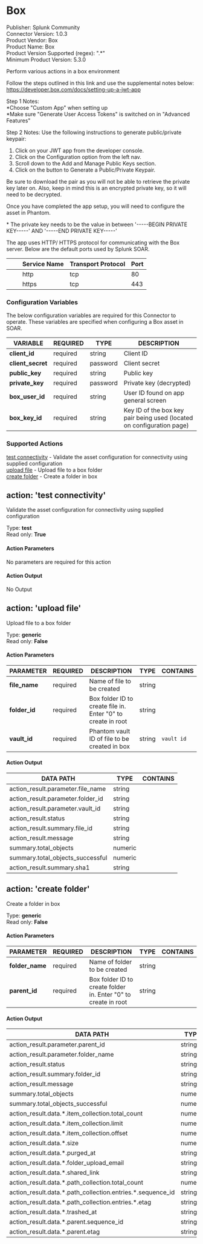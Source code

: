 [comment]: # "Auto-generated SOAR connector documentation"
# Box

Publisher: Splunk Community  
Connector Version: 1\.0\.3  
Product Vendor: Box  
Product Name: Box  
Product Version Supported (regex): "\.\*"  
Minimum Product Version: 5\.3\.0  

Perform various actions in a box environment

[comment]: # " File: README.md"
[comment]: # "  Copyright (c) 2021 Splunk Inc."
[comment]: # ""
[comment]: # "Licensed under the Apache License, Version 2.0 (the 'License');"
[comment]: # "you may not use this file except in compliance with the License."
[comment]: # "You may obtain a copy of the License at"
[comment]: # ""
[comment]: # "    http://www.apache.org/licenses/LICENSE-2.0"
[comment]: # ""
[comment]: # "Unless required by applicable law or agreed to in writing, software distributed under"
[comment]: # "the License is distributed on an 'AS IS' BASIS, WITHOUT WARRANTIES OR CONDITIONS OF ANY KIND,"
[comment]: # "either express or implied. See the License for the specific language governing permissions"
[comment]: # "and limitations under the License."
[comment]: # ""
Follow the steps outlined in this link and use the supplemental notes below:
<https://developer.box.com/docs/setting-up-a-jwt-app>  
  
Step 1 Notes:  
\*Choose "Custom App" when setting up  
\*Make sure "Generate User Access Tokens" is switched on in "Advanced Features"  
  
Step 2 Notes: Use the following instructions to generate public/private keypair:  
  
1. Click on your JWT app from the developer console.  
2. Click on the Configuration option from the left nav.  
3. Scroll down to the Add and Manage Public Keys section.  
4. Click on the button to Generate a Public/Private Keypair.  
  
  
Be sure to download the pair as you will not be able to retrieve the private key later on. Also,
keep in mind this is an encrypted private key, so it will need to be decrypted.  
  
Once you have completed the app setup, you will need to configure the asset in Phantom.  
  
\* The private key needs to be the value in between '-----BEGIN PRIVATE KEY-----' AND '-----END
PRIVATE KEY-----'

The app uses HTTP/ HTTPS protocol for communicating with the Box server. Below are the default ports
used by Splunk SOAR.

|         Service Name | Transport Protocol | Port |
|----------------------|--------------------|------|
|         http         | tcp                | 80   |
|         https        | tcp                | 443  |


### Configuration Variables
The below configuration variables are required for this Connector to operate.  These variables are specified when configuring a Box asset in SOAR.

VARIABLE | REQUIRED | TYPE | DESCRIPTION
-------- | -------- | ---- | -----------
**client\_id** |  required  | string | Client ID
**client\_secret** |  required  | password | Client secret
**public\_key** |  required  | string | Public key
**private\_key** |  required  | password | Private key \(decrypted\)
**box\_user\_id** |  required  | string | User ID found on app general screen
**box\_key\_id** |  required  | string | Key ID of the box key pair being used \(located on configuration page\)

### Supported Actions  
[test connectivity](#action-test-connectivity) - Validate the asset configuration for connectivity using supplied configuration  
[upload file](#action-upload-file) - Upload file to a box folder  
[create folder](#action-create-folder) - Create a folder in box  

## action: 'test connectivity'
Validate the asset configuration for connectivity using supplied configuration

Type: **test**  
Read only: **True**

#### Action Parameters
No parameters are required for this action

#### Action Output
No Output  

## action: 'upload file'
Upload file to a box folder

Type: **generic**  
Read only: **False**

#### Action Parameters
PARAMETER | REQUIRED | DESCRIPTION | TYPE | CONTAINS
--------- | -------- | ----------- | ---- | --------
**file\_name** |  required  | Name of file to be created | string | 
**folder\_id** |  required  | Box folder ID to create file in\. Enter "0" to create in root | string | 
**vault\_id** |  required  | Phantom vault ID of file to be created in box | string |  `vault id` 

#### Action Output
DATA PATH | TYPE | CONTAINS
--------- | ---- | --------
action\_result\.parameter\.file\_name | string | 
action\_result\.parameter\.folder\_id | string | 
action\_result\.parameter\.vault\_id | string | 
action\_result\.status | string | 
action\_result\.summary\.file\_id | string | 
action\_result\.message | string | 
summary\.total\_objects | numeric | 
summary\.total\_objects\_successful | numeric | 
action\_result\.summary\.sha1 | string |   

## action: 'create folder'
Create a folder in box

Type: **generic**  
Read only: **False**

#### Action Parameters
PARAMETER | REQUIRED | DESCRIPTION | TYPE | CONTAINS
--------- | -------- | ----------- | ---- | --------
**folder\_name** |  required  | Name of folder to be created | string | 
**parent\_id** |  required  | Box folder ID to create folder in\. Enter "0" to create in root | string | 

#### Action Output
DATA PATH | TYPE | CONTAINS
--------- | ---- | --------
action\_result\.parameter\.parent\_id | string | 
action\_result\.parameter\.folder\_name | string | 
action\_result\.status | string | 
action\_result\.summary\.folder\_id | string | 
action\_result\.message | string | 
summary\.total\_objects | numeric | 
summary\.total\_objects\_successful | numeric | 
action\_result\.data\.\*\.item\_collection\.total\_count | numeric | 
action\_result\.data\.\*\.item\_collection\.limit | numeric | 
action\_result\.data\.\*\.item\_collection\.offset | numeric | 
action\_result\.data\.\*\.size | numeric | 
action\_result\.data\.\*\.purged\_at | string | 
action\_result\.data\.\*\.folder\_upload\_email | string | 
action\_result\.data\.\*\.shared\_link | string | 
action\_result\.data\.\*\.path\_collection\.total\_count | numeric | 
action\_result\.data\.\*\.path\_collection\.entries\.\*\.sequence\_id | string | 
action\_result\.data\.\*\.path\_collection\.entries\.\*\.etag | string | 
action\_result\.data\.\*\.trashed\_at | string | 
action\_result\.data\.\*\.parent\.sequence\_id | string | 
action\_result\.data\.\*\.parent\.etag | string | 